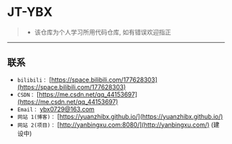 # JT-YBX
> - 该仓库为个人学习所用代码仓库, 如有错误欢迎指正

---
## 联系
- `bilibili：` [https://space.bilibili.com/177628303](https://space.bilibili.com/177628303)
- `CSDN：` [https://me.csdn.net/qq_44153697](https://me.csdn.net/qq_44153697)
- `Email：` <ybx0729@163.com>
- `网站 1(博客)：` [https://yuanzhibx.github.io/](https://yuanzhibx.github.io/)
- `网站 2(项目)：` [http://yanbingxu.com:8080/](http://yanbingxu.com/) (建设中)
